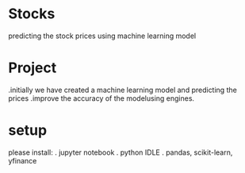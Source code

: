 # Stocks
predicting the stock prices using machine learning model
# Project
.initially we have created a machine learning model and predicting the prices
.improve the accuracy of the modelusing engines.
# setup
please install:
   . jupyter notebook
   . python IDLE
   . pandas, scikit-learn, yfinance
